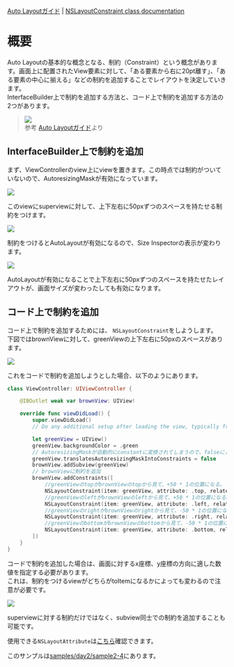 [Auto Layoutガイド](https://developer.apple.com/jp/documentation/UserExperience/Conceptual/AutoLayoutGuide/GettingStarted/GettingStarted.html#//apple_ref/doc/uid/TP40010853-CH2-SW1) | [NSLayoutConstraint class documentation](https://developer.apple.com/reference/uikit/nslayoutconstraint)

# 概要

Auto Layoutの基本的な概念となる、制約（Constraint）という概念があります。画面上に配置されたView要素に対して、「ある要素から右に20pt離す」、「ある要素の中心に揃える」などの制約を追加することでレイアウトを決定していきます。  
InterfaceBuilder上で制約を追加する方法と、コード上で制約を追加する方法の2つがあります。

> ![](https://developer.apple.com/jp/documentation/UserExperience/Conceptual/AutoLayoutGuide/Art/layout_constraints_2x.png)  
> 参考 [Auto Layoutガイド](https://developer.apple.com/jp/documentation/UserExperience/Conceptual/AutoLayoutGuide/GettingStarted/GettingStarted.html#//apple_ref/doc/uid/TP40010853-CH2-SW1)より

## InterfaceBuilder上で制約を追加

まず、ViewControllerのview上にviewを置きます。この時点では制約がついていないので、AutoresizingMaskが有効になっています。

![](./images/2_4/image1.png)

このviewにsuperviewに対して、上下左右に50pxずつのスペースを持たせる制約をつけます。

![](./images/2_4/image2.png)

制約をつけるとAutoLayoutが有効になるので、Size Inspectorの表示が変わります。

![](./images/2_4/image3.png)

AutoLayoutが有効になることで上下左右に50pxずつのスペースを持たせたレイアウトが、画面サイズが変わったしても有効になります。

## コード上で制約を追加

コード上で制約を追加するためには、 `NSLayoutConstraint`をしようします。  
下図ではbrownViewに対して、greenViewの上下左右に50pxのスペースがあります。

![](./images/2_4/image4.png)

これをコードで制約を追加しようとした場合、以下のようにあります。

```swift
class ViewController: UIViewController {

    @IBOutlet weak var brownView: UIView!

    override func viewDidLoad() {
        super.viewDidLoad()
        // Do any additional setup after loading the view, typically from a nib.

        let greenView = UIView()
        greenView.backgroundColor = .green
        // AutoresizingMaskが自動的にconstantに変換されてしまうので、falseにします。
        greenView.translatesAutoresizingMaskIntoConstraints = false
        brownView.addSubview(greenView)
        // brownViewに制約を追加
        brownView.addConstraints([
            //greenViewのtopがbrownViewのtopから見て、+50 * 1の位置になる。
            NSLayoutConstraint(item: greenView, attribute: .top, relatedBy: .equal, toItem: brownView, attribute: .top, multiplier: 1, constant: 50),
            //greenViewのleftがbrownViewのleftから見て、+50 * 1の位置になる。
            NSLayoutConstraint(item: greenView, attribute: .left, relatedBy: .equal, toItem: brownView, attribute: .left, multiplier: 1, constant: 50),
            //greenViewのrightがbrownViewのrightから見て、-50 * 1の位置になる。
            NSLayoutConstraint(item: greenView, attribute: .right, relatedBy: .equal, toItem: brownView, attribute: .right, multiplier: 1, constant: -50),
            //greenViewのbottomがbrownViewのbottomから見て、-50 * 1の位置になる。
            NSLayoutConstraint(item: greenView, attribute: .bottom, relatedBy: .equal, toItem: brownView, attribute: .bottom, multiplier: 1, constant: -50)
        ])
    }
}
```

コードで制約を追加した場合は、画面に対するx座標、y座標の方向に適した数値を指定する必要があります。  
これは、制約をつけるviewがどちらがtoItemになるかによっても変わるので注意が必要です。

![](./images/2_4/image5.png)

superviewに対する制約だけではなく、subview同士での制約を追加することも可能です。

使用できる`NSLayoutAttribute`は[こちら](https://developer.apple.com/reference/uikit/nslayoutattribute)確認できます。

このサンプルは[samples/day2/sample2-4](../../samples/day2/sample2-4)にあります。
